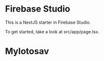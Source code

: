 # Firebase Studio

This is a NextJS starter in Firebase Studio.

To get started, take a look at src/app/page.tsx.
# Mylotosav
